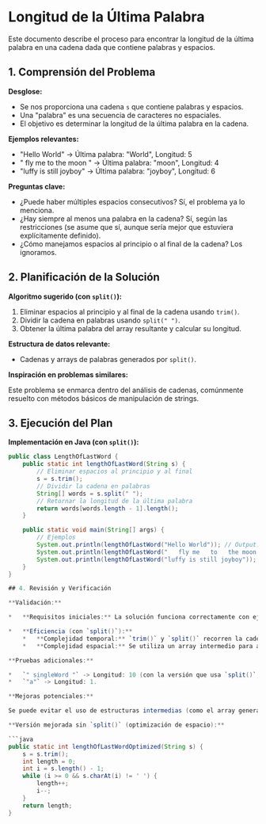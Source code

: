 # Longitud de la Última Palabra

Este documento describe el proceso para encontrar la longitud de la última palabra en una cadena dada que contiene palabras y espacios.

## 1. Comprensión del Problema

**Desglose:**

- Se nos proporciona una cadena `s` que contiene palabras y espacios.
- Una "palabra" es una secuencia de caracteres no espaciales.
- El objetivo es determinar la longitud de la última palabra en la cadena.

**Ejemplos relevantes:**

- "Hello World" -> Última palabra: "World", Longitud: 5
- " fly me to the moon " -> Última palabra: "moon", Longitud: 4
- "luffy is still joyboy" -> Última palabra: "joyboy", Longitud: 6

**Preguntas clave:**

- ¿Puede haber múltiples espacios consecutivos? Sí, el problema ya lo menciona.
- ¿Hay siempre al menos una palabra en la cadena? Sí, según las restricciones (se asume que sí, aunque sería mejor que estuviera explícitamente definido).
- ¿Cómo manejamos espacios al principio o al final de la cadena? Los ignoramos.

## 2. Planificación de la Solución

**Algoritmo sugerido (con `split()`):**

1.  Eliminar espacios al principio y al final de la cadena usando `trim()`.
2.  Dividir la cadena en palabras usando `split(" ")`.
3.  Obtener la última palabra del array resultante y calcular su longitud.

**Estructura de datos relevante:**

- Cadenas y arrays de palabras generados por `split()`.

**Inspiración en problemas similares:**

Este problema se enmarca dentro del análisis de cadenas, comúnmente resuelto con métodos básicos de manipulación de strings.

## 3. Ejecución del Plan

**Implementación en Java (con `split()`):**

````java
public class LengthOfLastWord {
    public static int lengthOfLastWord(String s) {
        // Eliminar espacios al principio y al final
        s = s.trim();
        // Dividir la cadena en palabras
        String[] words = s.split(" ");
        // Retornar la longitud de la última palabra
        return words[words.length - 1].length();
    }

    public static void main(String[] args) {
        // Ejemplos
        System.out.println(lengthOfLastWord("Hello World")); // Output: 5
        System.out.println(lengthOfLastWord("   fly me   to   the moon  ")); // Output: 4
        System.out.println(lengthOfLastWord("luffy is still joyboy")); // Output: 6
    }
}

## 4. Revisión y Verificación

**Validación:**

*   **Requisitos iniciales:** La solución funciona correctamente con ejemplos que contienen múltiples espacios y palabras.

*   **Eficiencia (con `split()`):**
    *   **Complejidad temporal:** `trim()` y `split()` recorren la cadena una vez → O(n). Obtener la longitud de una palabra es O(1). Complejidad temporal total: O(n).
    *   **Complejidad espacial:** Se utiliza un array intermedio para almacenar las palabras → O(n).

**Pruebas adicionales:**

*   `" singleWord "` -> Longitud: 10 (con la versión que usa `split()`, aunque no es lo óptimo en términos de espacio).
*   `"a"` -> Longitud: 1.

**Mejoras potenciales:**

Se puede evitar el uso de estructuras intermedias (como el array generado por `split()`) para optimizar el uso de memoria y mejorar la eficiencia espacial.

**Versión mejorada sin `split()` (optimización de espacio):**

```java
public static int lengthOfLastWordOptimized(String s) {
    s = s.trim();
    int length = 0;
    int i = s.length() - 1;
    while (i >= 0 && s.charAt(i) != ' ') {
        length++;
        i--;
    }
    return length;
}
````
